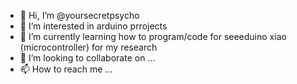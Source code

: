 - 👋 Hi, I’m @yoursecretpsycho
- 👀 I’m interested in arduino prrojects
- 🌱 I’m currently learning how to program/code for seeeduino xiao (microcontroller) for my research
- 💞️ I’m looking to collaborate on ...
- 📫 How to reach me ...

<!---
yoursecretpsycho/yoursecretpsycho is a ✨ special ✨ repository because its `README.md` (this file) appears on your GitHub profile.
You can click the Preview link to take a look at your changes.
--->
